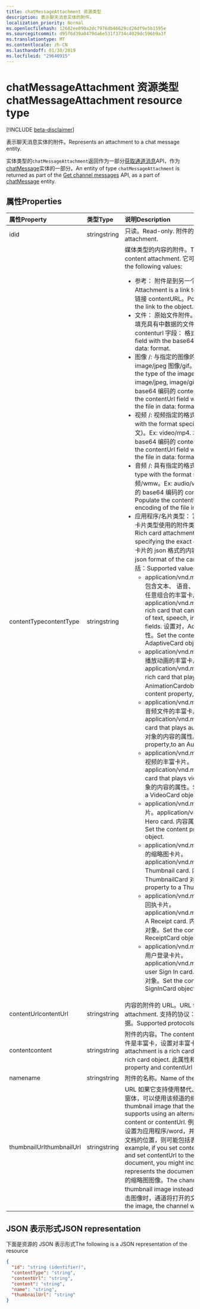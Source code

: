 ```yaml
---
title: chatMessageAttachment 资源类型
description: 表示聊天消息实体的附件。
localization_priority: Normal
ms.openlocfilehash: 12682ee090a2dc7976db46629cd26df9e5b1595e
ms.sourcegitcommit: d95f6d39a0479da6e531f3734c4029dc596b9a3f
ms.translationtype: MT
ms.contentlocale: zh-CN
ms.lasthandoff: 01/30/2019
ms.locfileid: "29640915"
---
```

# <a name="chatmessageattachment-resource-type"></a><span data-ttu-id="b8785-103">chatMessageAttachment 资源类型</span><span class="sxs-lookup"><span data-stu-id="b8785-103">chatMessageAttachment resource type</span></span>

[!INCLUDE [beta-disclaimer](../../includes/beta-disclaimer.md)]

<span data-ttu-id="b8785-104">表示聊天消息实体的附件。</span><span class="sxs-lookup"><span data-stu-id="b8785-104">Represents an attachment to a chat message entity.</span></span>

<span data-ttu-id="b8785-105">实体类型的`chatMessageAttachment`返回作为一部分[获取通道消息](../api/channel-list-messages.md)API，作为[chatMessage](chatmessage.md)实体的一部分。</span><span class="sxs-lookup"><span data-stu-id="b8785-105">An entity of type `chatMessageAttachment` is returned as part of the [Get channel messages](../api/channel-list-messages.md) API, as a part of [chatMessage](chatmessage.md) entity.</span></span>

## <a name="properties"></a><span data-ttu-id="b8785-106">属性</span><span class="sxs-lookup"><span data-stu-id="b8785-106">Properties</span></span>
| <span data-ttu-id="b8785-107">属性</span><span class="sxs-lookup"><span data-stu-id="b8785-107">Property</span></span>     | <span data-ttu-id="b8785-108">类型</span><span class="sxs-lookup"><span data-stu-id="b8785-108">Type</span></span>   |<span data-ttu-id="b8785-109">说明</span><span class="sxs-lookup"><span data-stu-id="b8785-109">Description</span></span>|
|:---------------|:--------|:----------|
|<span data-ttu-id="b8785-110">id</span><span class="sxs-lookup"><span data-stu-id="b8785-110">id</span></span>|<span data-ttu-id="b8785-111">string</span><span class="sxs-lookup"><span data-stu-id="b8785-111">string</span></span>| <span data-ttu-id="b8785-112">只读。</span><span class="sxs-lookup"><span data-stu-id="b8785-112">Read-only.</span></span> <span data-ttu-id="b8785-113">附件的唯一 id。</span><span class="sxs-lookup"><span data-stu-id="b8785-113">Unique id of the attachment.</span></span>|
|<span data-ttu-id="b8785-114">contentType</span><span class="sxs-lookup"><span data-stu-id="b8785-114">contentType</span></span>| <span data-ttu-id="b8785-115">string</span><span class="sxs-lookup"><span data-stu-id="b8785-115">string</span></span> | <span data-ttu-id="b8785-116">媒体类型的内容的附件。</span><span class="sxs-lookup"><span data-stu-id="b8785-116">The media type of the content attachment.</span></span> <span data-ttu-id="b8785-117">它可以具有以下值：</span><span class="sxs-lookup"><span data-stu-id="b8785-117">It can have the following values:</span></span> <br><ul><li><span data-ttu-id="b8785-118">参考： 附件是到另一个文件的链接。</span><span class="sxs-lookup"><span data-stu-id="b8785-118">reference: Attachment is a link to another file.</span></span> <span data-ttu-id="b8785-119">填充与对对象链接 contentURL。</span><span class="sxs-lookup"><span data-stu-id="b8785-119">Populate the contentURL with the link to the object.</span></span><br></li><li><span data-ttu-id="b8785-120">文件： 原始文件附件。</span><span class="sxs-lookup"><span data-stu-id="b8785-120">file: Raw file attachment.</span></span> <span data-ttu-id="b8785-121">填充具有中数据的文件的 base64 编码的 contenturl 字段： 格式。</span><span class="sxs-lookup"><span data-stu-id="b8785-121">Populate the contenturl field with the base64 encoding of the file in data: format.</span></span><br></li><li><span data-ttu-id="b8785-122">图像 /: 与指定的图像的类型图像类型： 图像/png、 image/jpeg 图像/gif。</span><span class="sxs-lookup"><span data-stu-id="b8785-122">image/: Image type with the type of the image specified ex: image/png, image/jpeg, image/gif.</span></span> <span data-ttu-id="b8785-123">填充具有中数据的文件的 base64 编码的 contentUrl 字段： 格式。</span><span class="sxs-lookup"><span data-stu-id="b8785-123">Populate the contentUrl field with the base64 encoding of the file in data: format.</span></span><br></li><li><span data-ttu-id="b8785-124">视频 /: 视频指定的格式的类型。</span><span class="sxs-lookup"><span data-stu-id="b8785-124">video/: Video type with the format specified.</span></span> <span data-ttu-id="b8785-125">示例： 视频/mp4 （英文)。</span><span class="sxs-lookup"><span data-stu-id="b8785-125">Ex: video/mp4.</span></span> <span data-ttu-id="b8785-126">填充具有中数据的文件的 base64 编码的 contentUrl 字段： 格式。</span><span class="sxs-lookup"><span data-stu-id="b8785-126">Populate the contentUrl field with the base64 encoding of the file in data: format.</span></span><br></li><li><span data-ttu-id="b8785-127">音频 /: 具有指定的格式的音频类型。</span><span class="sxs-lookup"><span data-stu-id="b8785-127">audio/: Audio type with the format specified.</span></span> <span data-ttu-id="b8785-128">示例： 音频/wmw。</span><span class="sxs-lookup"><span data-stu-id="b8785-128">Ex: audio/wmw.</span></span> <span data-ttu-id="b8785-129">填充具有中数据的文件的 base64 编码的 contentUrl 字段： 格式。</span><span class="sxs-lookup"><span data-stu-id="b8785-129">Populate the contentUrl field with the base64 encoding of the file in data: format.</span></span><br></li><li><span data-ttu-id="b8785-130">应用程序/名片类型： 富卡片与指定的确切卡格式的卡片类型使用的附件类型。</span><span class="sxs-lookup"><span data-stu-id="b8785-130">application/card type: Rich card attachment type with the card type specifying the exact card format to use.</span></span> <span data-ttu-id="b8785-131">设置与卡片的 json 格式的内容。</span><span class="sxs-lookup"><span data-stu-id="b8785-131">Set content with the json format of the card.</span></span> <span data-ttu-id="b8785-132">支持的名片类型的值包括：</span><span class="sxs-lookup"><span data-stu-id="b8785-132">Supported values for card type include:</span></span><br><ul><li><span data-ttu-id="b8785-133">application/vnd.microsoft.card.adaptive： 可包含文本、 语音、 图像、 按钮和输入的字段的任意组合的丰富卡片。</span><span class="sxs-lookup"><span data-stu-id="b8785-133">application/vnd.microsoft.card.adaptive: A rich card that can contain any combination of text, speech, images,,buttons, and input fields.</span></span> <span data-ttu-id="b8785-134">设置对，AdaptiveCard 对象的内容的属性。</span><span class="sxs-lookup"><span data-stu-id="b8785-134">Set the content property to,an AdaptiveCard object.</span></span></li><li><span data-ttu-id="b8785-135">application/vnd.microsoft.card.animation： 播放动画的丰富卡片。</span><span class="sxs-lookup"><span data-stu-id="b8785-135">application/vnd.microsoft.card.animation: A rich card that plays animation.</span></span> <span data-ttu-id="b8785-136">设置为 AnimationCardobject 的内容的属性。</span><span class="sxs-lookup"><span data-stu-id="b8785-136">Set the content property,to an AnimationCardobject.</span></span></li><li><span data-ttu-id="b8785-137">application/vnd.microsoft.card.audio： 播放音频文件的丰富卡片。</span><span class="sxs-lookup"><span data-stu-id="b8785-137">application/vnd.microsoft.card.audio: A rich card that plays audio files.</span></span> <span data-ttu-id="b8785-138">设置为 AudioCard 对象的内容的属性。</span><span class="sxs-lookup"><span data-stu-id="b8785-138">Set the content property,to an AudioCard object.</span></span></li><li><span data-ttu-id="b8785-139">application/vnd.microsoft.card.video： 播放视频的丰富卡片。</span><span class="sxs-lookup"><span data-stu-id="b8785-139">application/vnd.microsoft.card.video: A rich card that plays videos.</span></span> <span data-ttu-id="b8785-140">设置为视频卡的详细对象的内容的属性。</span><span class="sxs-lookup"><span data-stu-id="b8785-140">Set the content property,to a VideoCard object.</span></span></li><li><span data-ttu-id="b8785-141">application/vnd.microsoft.card.hero： 生卡片。</span><span class="sxs-lookup"><span data-stu-id="b8785-141">application/vnd.microsoft.card.hero: A Hero card.</span></span> <span data-ttu-id="b8785-142">内容属性设置为 HeroCard 对象。</span><span class="sxs-lookup"><span data-stu-id="b8785-142">Set the content property to a HeroCard object.</span></span></li><li><span data-ttu-id="b8785-143">application/vnd.microsoft.card.thumbnail： 的缩略图卡片。</span><span class="sxs-lookup"><span data-stu-id="b8785-143">application/vnd.microsoft.card.thumbnail: A Thumbnail card.</span></span> <span data-ttu-id="b8785-144">内容属性设置为 ThumbnailCard 对象。</span><span class="sxs-lookup"><span data-stu-id="b8785-144">Set the content property to a ThumbnailCard object.</span></span></li><li><span data-ttu-id="b8785-145">application/vnd.microsoft.com.card.receipt： 回执卡片。</span><span class="sxs-lookup"><span data-stu-id="b8785-145">application/vnd.microsoft.com.card.receipt: A Receipt card.</span></span> <span data-ttu-id="b8785-146">内容属性设置为 ReceiptCard 对象。</span><span class="sxs-lookup"><span data-stu-id="b8785-146">Set the content property to a ReceiptCard object.</span></span></li><li><span data-ttu-id="b8785-147">application/vnd.microsoft.com.card.signin： 用户登录卡片。</span><span class="sxs-lookup"><span data-stu-id="b8785-147">application/vnd.microsoft.com.card.signin: A user Sign In card.</span></span> <span data-ttu-id="b8785-148">内容属性设置为 SignInCard 对象。</span><span class="sxs-lookup"><span data-stu-id="b8785-148">Set the content property to a SignInCard object.</span></span></ul></ul>|
|<span data-ttu-id="b8785-149">contentUrl</span><span class="sxs-lookup"><span data-stu-id="b8785-149">contentUrl</span></span>|<span data-ttu-id="b8785-150">string</span><span class="sxs-lookup"><span data-stu-id="b8785-150">string</span></span>|<span data-ttu-id="b8785-151">内容的附件的 URL。</span><span class="sxs-lookup"><span data-stu-id="b8785-151">URL for the content of the attachment.</span></span> <span data-ttu-id="b8785-152">支持的协议： http、 https、 文件和数据。</span><span class="sxs-lookup"><span data-stu-id="b8785-152">Supported protocols: http, https, file and data.</span></span>|
|<span data-ttu-id="b8785-153">content</span><span class="sxs-lookup"><span data-stu-id="b8785-153">content</span></span>|<span data-ttu-id="b8785-154">string</span><span class="sxs-lookup"><span data-stu-id="b8785-154">string</span></span>|<span data-ttu-id="b8785-155">附件的内容。</span><span class="sxs-lookup"><span data-stu-id="b8785-155">The content of the attachment.</span></span> <span data-ttu-id="b8785-156">如果附件是丰富卡，设置对丰富卡对象的属性。</span><span class="sxs-lookup"><span data-stu-id="b8785-156">If the attachment is a rich card, set the property to the rich card object.</span></span> <span data-ttu-id="b8785-157">此属性和 contentUrl 互斥。</span><span class="sxs-lookup"><span data-stu-id="b8785-157">This property and contentUrl are mutually exclusive.</span></span>|
|<span data-ttu-id="b8785-158">name</span><span class="sxs-lookup"><span data-stu-id="b8785-158">name</span></span>|<span data-ttu-id="b8785-159">string</span><span class="sxs-lookup"><span data-stu-id="b8785-159">string</span></span>|<span data-ttu-id="b8785-160">附件的名称。</span><span class="sxs-lookup"><span data-stu-id="b8785-160">Name of the attachment.</span></span>|
|<span data-ttu-id="b8785-161">thumbnailUrl</span><span class="sxs-lookup"><span data-stu-id="b8785-161">thumbnailUrl</span></span>| <span data-ttu-id="b8785-162">string</span><span class="sxs-lookup"><span data-stu-id="b8785-162">string</span></span> |<span data-ttu-id="b8785-163">URL 如果它支持使用替代、 较小的内容或 contentUrl 窗体，可以使用该频道的缩略图。</span><span class="sxs-lookup"><span data-stu-id="b8785-163">URL to a a thumbnail image that the channel can use if it supports using an alternative, smaller form of content or contentUrl.</span></span> <span data-ttu-id="b8785-164">例如，如果您将 contentType 设置为应用程序/word，并将 contentUrl 设置为 Word 文档的位置，则可能包括表示的文档的缩略图。</span><span class="sxs-lookup"><span data-stu-id="b8785-164">For example, if you set contentType to application/word and set contentUrl to the location of the Word document, you might include a thumbnail image that represents the document.</span></span> <span data-ttu-id="b8785-165">该频道可以显示而不是文档的缩略图图像。</span><span class="sxs-lookup"><span data-stu-id="b8785-165">The channel could display the thumbnail image instead of the document.</span></span> <span data-ttu-id="b8785-166">当用户单击图像时，通道将打开的文档。</span><span class="sxs-lookup"><span data-stu-id="b8785-166">When the user clicks the image, the channel would open the document.</span></span>|

## <a name="json-representation"></a><span data-ttu-id="b8785-167">JSON 表示形式</span><span class="sxs-lookup"><span data-stu-id="b8785-167">JSON representation</span></span>
 <span data-ttu-id="b8785-168">下面是资源的 JSON 表示形式</span><span class="sxs-lookup"><span data-stu-id="b8785-168">The following is a JSON representation of the resource</span></span>

<!-- {
  "blockType": "resource",
  "optionalProperties": [
    "thumbnailUrl",
    "content",
    "contentUrl"
  ],
  "keyProperty": "id",
  "@odata.type": "microsoft.graph.chatMessageAttachment"
}-->

```json
{
  "id": "string (identifier)",
  "contentType": "string",
  "contentUrl": "string",
  "content": "string",
  "name": "string",
  "thumbnailUrl": "string"
}

```

<!-- uuid: 8fcb5dbc-d5aa-4681-8e31-b001d5168d79
2015-10-25 14:57:30 UTC -->
<!--
{
  "type": "#page.annotation",
  "description": "chat attachment resource",
  "keywords": "",
  "section": "documentation",
  "tocPath": "",
  "suppressions": [
    "Error: /api-reference/beta/resources/chatAttachment.md:\r\n      Exception processing links.\r\n    System.ArgumentException: Link Definition was null. Link text: !INCLUDE [beta-disclaimer](../../includes/beta-disclaimer.md)\r\n      at ApiDoctor.Validation.DocFile.get_LinkDestinations()\r\n      at ApiDoctor.Validation.DocSet.ValidateLinks(Boolean includeWarnings, String[] relativePathForFiles, IssueLogger issues, Boolean requireFilenameCaseMatch, Boolean printOrphanedFiles)"
  ]
}
-->
